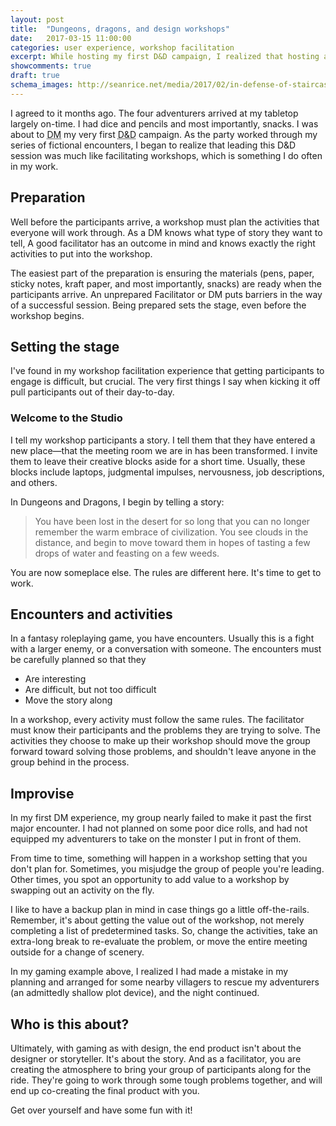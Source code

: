 ```yaml
---
layout: post
title:  "Dungeons, dragons, and design workshops"
date:   2017-03-15 11:00:00
categories: user experience, workshop facilitation
excerpt: While hosting my first D&D campaign, I realized that hosting a tabletop game session is similar in many ways to facilitating a design workshop.
showcomments: true
draft: true
schema_images: http://seanrice.net/media/2017/02/in-defense-of-staircases-1.jpg
---
```


I agreed to it months ago. The four adventurers arrived at my tabletop largely on-time. I had dice and pencils and most importantly, snacks. I was about to <abbr title="Dungeon Master">DM</abbr> my very first <abbr title="Dungeons and Dragons">D&D</abbr> campaign. As the party worked through my series of fictional encounters, I began to realize that leading this D&D session was much like facilitating workshops, which is something I do often in my work.

## Preparation

Well before the participants arrive, a workshop must plan the activities that everyone will work through. As a DM knows what type of story they want to tell, A good facilitator has an outcome in mind and knows exactly the right activities to put into the workshop.

The easiest part of the preparation is ensuring the materials (pens, paper, sticky notes, kraft paper, and most importantly, snacks) are ready when the participants arrive. An unprepared Facilitator or DM puts barriers in the way of a successful session. Being prepared sets the stage, even before the workshop begins.

## Setting the stage

I've found in my workshop facilitation experience that getting participants to engage is difficult, but crucial. The very first things I say when kicking it off pull participants out of their day-to-day.

### Welcome to the Studio

I tell my workshop participants a story. I tell them that they have entered a new place&mdash;that the meeting room we are in has been transformed. I invite them to leave their creative blocks aside for a short time. Usually, these blocks include laptops, judgmental impulses, nervousness, job descriptions, and others.

In Dungeons and Dragons, I begin by telling a story:

> You have been lost in the desert for so long that you can no longer remember the warm embrace of civilization. You see clouds in the distance, and begin to move toward them in hopes of tasting a few drops of water and feasting on a few weeds.

You are now someplace else. The rules are different here. It's time to get to work.

## Encounters and activities

In a fantasy roleplaying game, you have encounters. Usually this is a fight with a larger enemy, or a conversation with someone. The encounters must be carefully planned so that they

- Are interesting
- Are difficult, but not too difficult
- Move the story along

In a workshop, every activity must follow the same rules. The facilitator must know their participants and the problems they are trying to solve. The activities they choose to make up their workshop should move the group forward toward solving those problems, and shouldn't leave anyone in the group behind in the process.

## Improvise

In my first DM experience, my group nearly failed to make it past the first major encounter. I had not planned on some poor dice rolls, and had not equipped my adventurers to take on the monster I put in front of them.

From time to time, something will happen in a workshop setting that you don't plan for. Sometimes, you misjudge the group of people you're leading. Other times, you spot an opportunity to add value to a workshop by swapping out an activity on the fly.

I like to have a backup plan in mind in case things go a little off-the-rails. Remember, it's about getting the value out of the workshop, not merely completing a list of predetermined tasks. So, change the activities, take an extra-long break to re-evaluate the problem, or move the entire meeting outside for a change of scenery.

In my gaming example above, I realized I had made a mistake in my planning and arranged for some nearby villagers to rescue my adventurers (an admittedly shallow plot device), and the night continued.

## Who is this about?

Ultimately, with gaming as with design, the end product isn't about the designer or storyteller. It's about the story. And as a facilitator, you are creating the atmosphere to bring your group of participants along for the ride. They're going to work through some tough problems together, and will end up co-creating the final product with you.

Get over yourself and have some fun with it!
